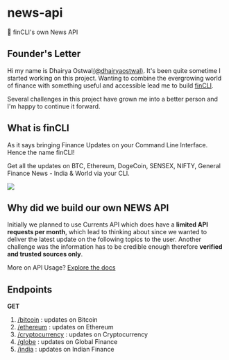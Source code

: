 # news-api
🚧 finCLI's own News API

## Founder's Letter

Hi my name is Dhairya Ostwal<a href="https://linkedin.com/in/dhairyaostwal">(@dhairyaostwal)</a>. It's been quite
sometime I started working on this project. Wanting to combine the evergrowing world of finance with something
useful and accessible lead me to build <a href="https://github.com/finCLI">finCLI</a>.

Several challenges in this project have grown me into a better person and I'm happy to continue it forward.

## What is finCLI

As it says bringing Finance Updates on your Command Line Interface. Hence the name finCLI!

Get all the updates on BTC, Ethereum, DogeCoin, SENSEX, NIFTY, General Finance News - India & World via your CLI.

<img class="finCLI--img"
  src="https://user-images.githubusercontent.com/50984984/111064945-0c10d280-84dd-11eb-8947-7c814433dd65.png">
  
## Why did we build our own NEWS API

Initially we planned to use Currents API which does have a **limited API requests per month**, which lead to thinking
about since we wanted to deliver the latest update on the following topics to the user. Another challenge was the
information has to be credible enough therefore **verified and trusted sources only**.

More on API Usage? [Explore the docs](https://github.com/finCLI/news-api)
  
## Endpoints

**GET**

<ol>
<li><a href="https://fincli.github.io/news-api/data/bitcoin.json">/bitcoin</a> : updates on Bitcoin</li>
<li><a href="https://fincli.github.io/news-api/data/ethereum.json">/ethereum</a> : updates on Ethereum</li>
<li><a href="https://fincli.github.io/news-api/data/cryptocurrency.json">/cryptocurrency</a> : updates on Cryptocurrency</li>
<li><a href="https://fincli.github.io/news-api/data/globalfinance.json">/globe</a> : updates on Global Finance</li>
<li><a href="https://fincli.github.io/news-api/data/indianfinance.json">/india</a> : updates on Indian Finance</li>
</ol>
